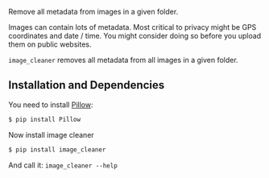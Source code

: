 Remove all metadata from images in a given folder.

Images can contain lots of metadata. Most critical to privacy might be GPS
coordinates and date / time. You might consider doing so before you upload them
on public websites.

`image_cleaner` removes all metadata from all images in a given folder.


## Installation and Dependencies

You need to install [Pillow](http://pillow.readthedocs.org/installation.html):

```bash
$ pip install Pillow
```

Now install image cleaner

```bash
$ pip install image_cleaner
```

And call it: `image_cleaner --help`
